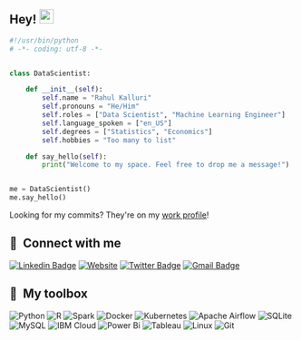 ## Hey! <img src="https://media.giphy.com/media/hvRJCLFzcasrR4ia7z/giphy.gif" width="25px"></a>

```python
#!/usr/bin/python
# -*- coding: utf-8 -*-


class DataScientist:

    def __init__(self):
        self.name = "Rahul Kalluri"
        self.pronouns = "He/Him"
        self.roles = ["Data Scientist", "Machine Learning Engineer"]
        self.language_spoken = ["en_US"]
        self.degrees = ["Statistics", "Economics"]
        self.hobbies = "Too many to list"

    def say_hello(self):
        print("Welcome to my space. Feel free to drop me a message!")


me = DataScientist()
me.say_hello()
```


Looking for my commits? They're on my [work profile](https://github.ibm.com/Rahul-Kalluri)!

## 💬 &nbsp;Connect with me

[![Linkedin Badge](https://img.shields.io/badge/-Rahul%20Kalluri-0072b1?style=flat&logo=Linkedin&logoColor=white)](https://www.linkedin.com/in/rahulkalluri/ "Connect on LinkedIn")
[![Website](https://img.shields.io/website?color=0ab9e6&style=flat&up_message=rahul.kalluri.me&url=https%3A%2F%2Frahul.kalluri.me)](https://rahul.kalluri.me)
[![Twitter Badge](https://img.shields.io/badge/-@rahul_kalluri-00acee?style=flat&logo=Twitter&logoColor=white)](https://twitter.com/intent/follow?screen_name=rahul_kalluri "Follow on Twitter")
[![Gmail Badge](https://img.shields.io/badge/-rahkalluri@gmail.com-c14438?style=flat&logo=Gmail&logoColor=white)](mailto:rahkalluri@gmail.com "Connect via Email")


## 🧰 &nbsp;My toolbox

![Python](https://img.shields.io/badge/python-3670A0?style=flat&logo=python&logoColor=ffdd54)
![R](https://img.shields.io/badge/r-%23276DC3.svg?style=flat&logo=r&logoColor=white)
![Spark](https://img.shields.io/badge/Apache_Spark-FFFFFF?style=flat&logo=apachespark&logoColor=#E35A16)
![Docker](https://img.shields.io/badge/Docker-%230db7ed.svg?style=flat&logo=docker&logoColor=white)
![Kubernetes](https://img.shields.io/badge/Kubernetes-%23326ce5.svg?style=flat&logo=kubernetes&logoColor=white)
![Apache Airflow](https://img.shields.io/badge/Apache%20Airflow-017CEE?style=flat&logo=Apache%20Airflow&logoColor=white)
![SQLite](https://img.shields.io/badge/sqlite-%2307405e.svg?style=flat&logo=sqlite&logoColor=white)
![MySQL](https://img.shields.io/badge/mysql-%2300f.svg?style=flat&logo=mysql&logoColor=white)
![IBM Cloud](https://img.shields.io/badge/IBM%20Cloud-1261FE?style=flat&logo=IBM%20Cloud&logoColor=white)
![Power Bi](https://img.shields.io/badge/Power_Bi-F2C811?style=flat&logo=powerbi&logoColor=black)
![Tableau](https://img.shields.io/badge/Tableau-E97627?style=flat&logo=Tableau&logoColor=white)
![Linux](https://img.shields.io/badge/Linux-FCC624?style=flat&logo=linux&logoColor=black)
![Git](https://img.shields.io/badge/git-%23F05033.svg?style=flat&logo=git&logoColor=white)
